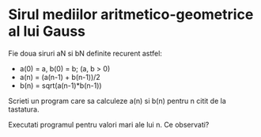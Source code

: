 # Sirul mediilor aritmetico-geometrice al lui Gauss
Fie doua siruri aN si bN definite recurent astfel:
* a(0) = a, b(0) = b; (a, b > 0)
* a(n) = (a(n-1) + b(n-1))/2
* b(n) = sqrt(a(n-1)*b(n-1))

Scrieti un program care sa calculeze a(n) si b(n) pentru n citit de la tastatura.

Executati programul pentru valori mari ale lui n. Ce observati?
